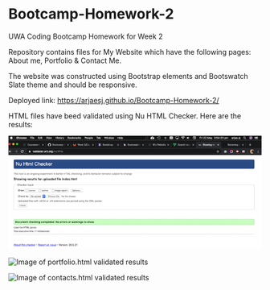 # Bootcamp-Homework-2
UWA Coding Bootcamp Homework for Week 2

Repository contains files for My Website which have the following pages: About me, Portfolio & Contact Me.

The website was constructed using Bootstrap elements and Bootswatch Slate theme and should be responsive.

Deployed link: https://arjaesj.github.io/Bootcamp-Homework-2/

HTML files have beed validated using Nu HTML Checker.
Here are the results:

![Image of index.html validated results](Images/index-html-validate.png)

![Image of portfolio.html validated results](Images/portflio-html-validate.jpg) 

![Image of contacts.html validated results](Images/contacts-html-validate.jpg) 








